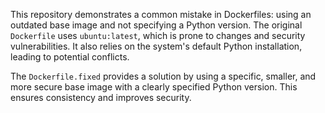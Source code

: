 This repository demonstrates a common mistake in Dockerfiles: using an outdated base image and not specifying a Python version.  The original `Dockerfile` uses `ubuntu:latest`, which is prone to changes and security vulnerabilities. It also relies on the system's default Python installation, leading to potential conflicts.

The `Dockerfile.fixed` provides a solution by using a specific, smaller, and more secure base image with a clearly specified Python version. This ensures consistency and improves security.